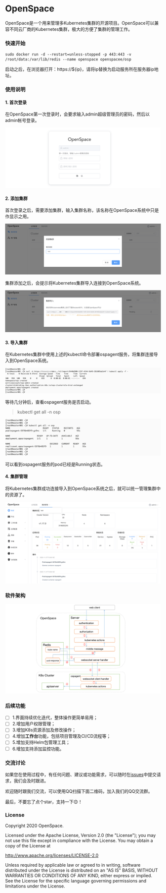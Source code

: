 # OpenSpace

OpenSpace是一个用来管理多Kubernetes集群的开源项目。OpenSpace可以兼容不同云厂商的Kubernetes集群，极大的方便了集群的管理工作。

### 快速开始

```
sudo docker run -d --restart=unless-stopped -p 443:443 -v /root/data:/var/lib/redis --name openspace openspacee/osp
```

启动之后，在浏览器打开：https://${ip}，请将ip替换为启动服务所在服务器ip地址。

### 使用说明

#### 1. 首次登录

在OpenSpace第一次登录时，会要求输入admin超级管理员的密码，然后以admin帐号登录。

![](docs/images/first_login.png)

#### 2. 添加集群

首次登录之后，需要添加集群，输入集群名称，该名称在OpenSpace系统中只是作显示之用。

![image-20201121205437689](docs/images/add_cluster.png)

集群添加之后，会提示将Kubernetes集群导入连接到OpenSpace系统。

![image-20201208175010107](docs/images/connect-cluster.png)

#### 3. 导入集群

在Kubernetes集群中使用上述的kubectl命令部署ospagent服务，将集群连接导入到OpenSpace系统。

![image-20201208175404479](docs/images/kubectl-ospagent.png)

等待几分钟后，查看ospagent服务是否启动。

> kubectl get all -n osp

![image-20201121210931613](docs/images/ospagent.png)

可以看到ospagent服务的pod已经是Running状态。

#### 4. 集群管理

将Kubernetes集群成功连接导入到OpenSpace系统之后，就可以统一管理集群中的资源了。

![image-20201121211314376](docs/images/cluster_manage.png)

### 软件架构

![image-20201122110225534](docs/images/architecture.png)



### 后续功能

- [ ] 1.界面持续优化迭代，整体操作更简单易用；
- [ ] 2.增加用户权限管理；
- [ ] 3.增加K8s资源添加及修改操作；
- [ ] 4.增加**工作台**功能，包括项目管理及CI/CD流程等；
- [ ] 5.增加支持Helm包管理工具；
- [ ] 6.增加支持添加监控功能。

### 交流讨论

如果您在使用过程中，有任何问题、建议或功能需求，可以随时在[issues](https://github.com/openspacee/osp/issues)中提交请求，我们会及时跟进。

欢迎随时跟我们交流，可以使用QQ扫描下面二维码，加入我们的QQ交流群。



最后，不要忘了点个star，支持一下😊！

### License
Copyright 2020 OpenSpace.

Licensed under the Apache License, Version 2.0 (the "License"); you may not use this file except in compliance with the License. You may obtain a copy of the License at

http://www.apache.org/licenses/LICENSE-2.0

Unless required by applicable law or agreed to in writing, software distributed under the License is distributed on an "AS IS" BASIS, WITHOUT WARRANTIES OR CONDITIONS OF ANY KIND, either express or implied. See the License for the specific language governing permissions and limitations under the License.
